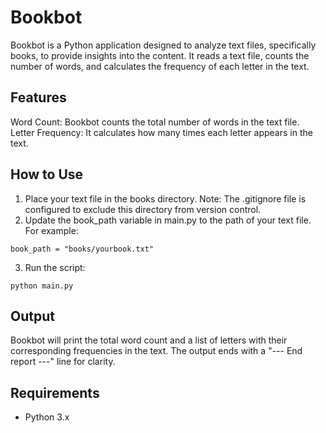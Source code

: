 # Bookbot

Bookbot is a Python application designed to analyze text files, specifically books, to provide insights into the content. It reads a text file, counts the number of words, and calculates the frequency of each letter in the text.

## Features

Word Count: Bookbot counts the total number of words in the text file.
Letter Frequency: It calculates how many times each letter appears in the text.

## How to Use

1. Place your text file in the books directory. Note: The .gitignore file is configured to exclude this directory from version control.
2. Update the book_path variable in main.py to the path of your text file. For example:

```
book_path = "books/yourbook.txt"
```

3. Run the script:

```
python main.py
```

## Output

Bookbot will print the total word count and a list of letters with their corresponding frequencies in the text. The output ends with a "--- End report ---" line for clarity.

## Requirements

- Python 3.x
